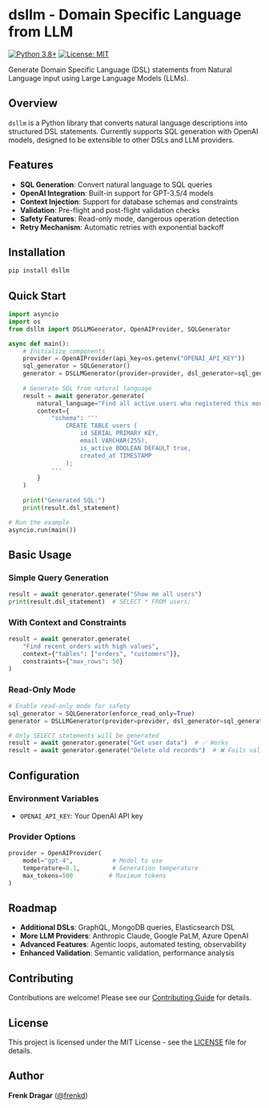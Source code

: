 # dsllm - Domain Specific Language from LLM

[![Python 3.8+](https://img.shields.io/badge/python-3.8+-blue.svg)](https://www.python.org/downloads/)
[![License: MIT](https://img.shields.io/badge/License-MIT-yellow.svg)](https://opensource.org/licenses/MIT)

Generate Domain Specific Language (DSL) statements from Natural Language input using Large Language Models (LLMs).

## Overview

`dsllm` is a Python library that converts natural language descriptions into structured DSL statements. Currently supports SQL generation with OpenAI models, designed to be extensible to other DSLs and LLM providers.

## Features

- **SQL Generation**: Convert natural language to SQL queries
- **OpenAI Integration**: Built-in support for GPT-3.5/4 models
- **Context Injection**: Support for database schemas and constraints
- **Validation**: Pre-flight and post-flight validation checks
- **Safety Features**: Read-only mode, dangerous operation detection
- **Retry Mechanism**: Automatic retries with exponential backoff

## Installation

```bash
pip install dsllm
```

## Quick Start

```python
import asyncio
import os
from dsllm import DSLLMGenerator, OpenAIProvider, SQLGenerator

async def main():
    # Initialize components
    provider = OpenAIProvider(api_key=os.getenv("OPENAI_API_KEY"))
    sql_generator = SQLGenerator()
    generator = DSLLMGenerator(provider=provider, dsl_generator=sql_generator)
    
    # Generate SQL from natural language
    result = await generator.generate(
        natural_language="Find all active users who registered this month",
        context={
            "schema": '''
                CREATE TABLE users (
                    id SERIAL PRIMARY KEY,
                    email VARCHAR(255),
                    is_active BOOLEAN DEFAULT true,
                    created_at TIMESTAMP
                );
            '''
        }
    )
    
    print("Generated SQL:")
    print(result.dsl_statement)

# Run the example
asyncio.run(main())
```

## Basic Usage

### Simple Query Generation

```python
result = await generator.generate("Show me all users")
print(result.dsl_statement)  # SELECT * FROM users;
```

### With Context and Constraints

```python
result = await generator.generate(
    "Find recent orders with high values",
    context={"tables": ["orders", "customers"]},
    constraints={"max_rows": 50}
)
```

### Read-Only Mode

```python
# Enable read-only mode for safety
sql_generator = SQLGenerator(enforce_read_only=True)
generator = DSLLMGenerator(provider=provider, dsl_generator=sql_generator)

# Only SELECT statements will be generated
result = await generator.generate("Get user data")  # ✅ Works
result = await generator.generate("Delete old records")  # ❌ Fails validation
```

## Configuration

### Environment Variables

- `OPENAI_API_KEY`: Your OpenAI API key

### Provider Options

```python
provider = OpenAIProvider(
    model="gpt-4",           # Model to use
    temperature=0.1,         # Generation temperature
    max_tokens=500          # Maximum tokens
)
```

## Roadmap

- **Additional DSLs**: GraphQL, MongoDB queries, Elasticsearch DSL
- **More LLM Providers**: Anthropic Claude, Google PaLM, Azure OpenAI
- **Advanced Features**: Agentic loops, automated testing, observability
- **Enhanced Validation**: Semantic validation, performance analysis

## Contributing

Contributions are welcome! Please see our [Contributing Guide](CONTRIBUTING.md) for details.

## License

This project is licensed under the MIT License - see the [LICENSE](LICENSE) file for details.

## Author

**Frenk Dragar** ([@frenkd](https://github.com/frenkd))